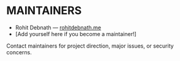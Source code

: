 # MAINTAINERS

- Rohit Debnath — [rohitdebnath.me](https://www.rohitdebnath.me/)
- [Add yourself here if you become a maintainer!]

Contact maintainers for project direction, major issues, or security concerns.
